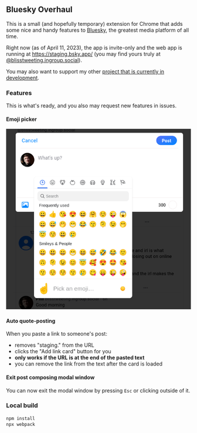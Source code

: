 ## Bluesky Overhaul

This is a small (and hopefully temporary) extension for Chrome that adds some nice and handy features to [Bluesky](https://bluesky.app/), the greatest media platform of all time.

Right now (as of April 11, 2023), the app is invite-only and the web app is running at https://staging.bsky.app/ (you may find yours truly at [@blisstweeting.ingroup.social](https://staging.bsky.app/profile/blisstweeting.ingroup.social)).

You may also want to support my other [project that is currently in development](https://www.patreon.com/architectofthought).

### Features

This is what's ready, and you also may request new features in issues.

#### Emoji picker

![emoji-picker.png](docs/emoji-picker.png)

#### Auto quote-posting

When you paste a link to someone's post:
- removes "staging." from the URL
- clicks the "Add link card" button for you
- **only works if the URL is at the end of the pasted text**
- you can remove the link from the text after the card is loaded

#### Exit post composing modal window

You can now exit the modal window by pressing `Esc` or clicking outside of it.

### Local build

```
npm install
npx webpack
```
